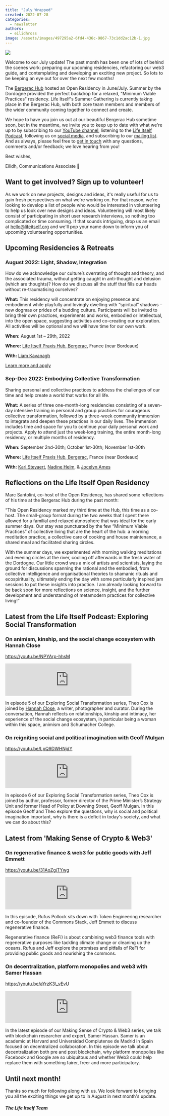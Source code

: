```yaml
---
title: "July Wrapped"
created: 2022-07-28
categories: 
  - newsletter
authors: 
  - eilidhross
image: /assets/images/497295a2-6fd4-436c-9867-73c1dd2ac12b-1.jpg
---
```


![](/assets/images/497295a2-6fd4-436c-9867-73c1dd2ac12b-1-1024x768.jpg)

Welcome to our July update! The past month has been one of lots of behind the scenes work: preparing our upcoming residencies, refactoring our web3 guide, and contemplating and developing an exciting new project. So lots to be keeping an eye out for over the next few months!

The [Bergerac Hub](https://lifeitself.org/hubs/bergerac/) hosted an Open Residency in June/July. Summer by the Dordogne provided the perfect backdrop for a relaxed, "Minimum Viable Practices" residency. Life Itself's Summer Gathering is currently taking place in the Bergerac Hub, with both core team members and members of the wider community coming together to connect and create.

We hope to have you join us out at our beautiful Bergerac Hub sometime soon, but in the meantime, we invite you to keep up to date with what we're up to by subscribing to our [YouTube channel](https://www.youtube.com/channel/UCmBq3VO9w_MLTKD_CHsYN-Q), listening to the [Life Itself Podcast](https://anchor.fm/life-itself), following us on [social media](https://twitter.com/forlifeitself), and subscribing to our [mailing list](https://lifeitself.org/contact/). And as always, please feel free to [get in touch](https://lifeitself.org/contact/) with any questions, comments and/or feedback; we love hearing from you!

Best wishes,

Eilidh, Communications Associate 💛

## Want to get involved? Sign up to volunteer!

As we work on new projects, designs and ideas, it's really useful for us to gain fresh perspectives on what we're working on. For that reason, we're looking to develop a list of people who would be interested in volunteering to help us look over new designs and ideas. Volunteering will most likely consist of participating in short user research interviews, so nothing too complicated or time consuming. If that sounds intriguing, drop us an email at [hello@lifeitself.org](mailto:hello@lifeitself.org) and we'll pop your name down to inform you of upcoming volunteering opportunities.

## Upcoming Residencies & Retreats

### August 2022: Light, Shadow, Integration

How do we acknowledge our culture’s overrating of thought and theory, and the associated trauma, without getting caught in anti-thought and delusion (which are thoughts)? How do we discuss all the stuff that fills our heads without re-traumatising ourselves?

**What:** This residency will concentrate on enjoying presence and embodiment while playfully and lovingly dwelling with “spiritual” shadows – new dogmas or prides of a budding culture. Participants will be invited to bring their own practices, experiments and works, embodied or intellectual, into the open space, suggesting activities and co-creating our exploration. All activities will be optional and we will have time for our own work.

**When:** August 1st – 29th, 2022

**Where:** [Life Itself Praxis Hub, Bergerac](https://lifeitself.org/hubs/bergerac/), France (near Bordeaux)

**With:** [Liam Kavanagh](https://lifeitself.org/people/)

[Learn more and apply](https://lifeitself.org/light-shadow-integration/)

### Sep-Dec 2022: Embodying Collective Transformation

Sharing personal and collective practices to address the challenges of our time and help create a world that works for all life.

**What:** A series of three one-month-long residencies consisting of a seven-day intensive training in personal and group practices for courageous collective transformation, followed by a three-week community immersion to integrate and deepen these practices in our daily lives. The immersion includes time and space for you to continue your daily personal work and projects. Apply to attend just the week-long training, the entire month-long residency, or multiple months of residency.

**When:** September 2nd-30th; October 1st-30th; November 1st-30th

**Where:** [Life Itself Praxis Hub, Bergerac](https://lifeitself.org/hubs/bergerac/), France (near Bordeaux)

**With:** [Karl Steyaert](http://www.karlsteyaert.com/), [Nadine Helm](https://www.embracing-life.com/), & [Jocelyn Ames](https://becomingtogether.net/)

## Reflections on the Life Itself Open Residency

Marc Santolini, co-host of the Open Residency, has shared some reflections of his time at the Bergerac Hub during the past month:

“This Open Residency marked my third time at the Hub, this time as a co-host. The small-group format during the two weeks that I spent there allowed for a familial and relaxed atmosphere that was ideal for the early summer days. Our stay was punctuated by the few “Minimum Viable Practices” of collective living that are the heart of the hub: a morning meditation practice, a collective care of cooking and house maintenance, a shared meal and facilitated sharing circles.

With the summer days, we experimented with morning walking meditations and evening circles at the river, cooling off afterwards in the fresh water of the Dordogne. Our little crowd was a mix of artists and scientists, laying the ground for discussions spanning the rational and the embodied, from collective intelligence and organisational theories to shamanic rituals and ecospirituality, ultimately ending the day with some particularly inspired jam sessions to put these insights into practice. I am already looking forward to be back soon for more reflections on science, insight, and the further development and understanding of metamodern practices for collective living!”

## Latest from the Life Itself Podcast: Exploring Social Transformation

### On animism, kinship, and the social change ecosystem with Hannah Close

https://youtu.be/NPYArp-hhsM

<iframe src="https://anchor.fm/life-itself/embed/episodes/Hannah-Close-on-Animism--Kinship--and-the-Social-Change-Ecosystem-e1l4etn/a-a7gpq18" height="102px" width="400px" frameborder="0" scrolling="no"></iframe>

In episode 5 of our Exploring Social Transformation series, Theo Cox is joined by [Hannah Close](https://hannahlclose.com/who), a writer, photographer and curator. During the conversation, Hannah reflects on relationships, kinship and intimacy, her experience of the social change ecosystem, in particular being a woman within this space, animism and Schumacher College.

### On reigniting social and political imagination with Geoff Mulgan

https://youtu.be/LpQ9DWHNjdY

<iframe src="https://anchor.fm/life-itself/embed/episodes/Geoff-Mulgan-on-Reigniting-Social-and-Political-Imagination-e1lm1vn/a-a7gpq18" height="102px" width="400px" frameborder="0" scrolling="no"></iframe>

In episode 6 of our Exploring Social Transformation series, Theo Cox is joined by author, professor, former director of the Prime Minister’s Strategy Unit and former Head of Policy at Downing Street, Geoff Mulgan. In this episode Geoff and Theo explore the questions, why is social and political imagination important, why is there is a deficit in today's society, and what we can do about this?

## Latest from 'Making Sense of Crypto & Web3'

### On regenerative finance & web3 for public goods with Jeff Emmett

https://youtu.be/31AoZgjTYwg

<iframe src="https://anchor.fm/life-itself/embed/episodes/Rufus-Pollock-and-Jeff-Emmett-on-Regenerative-Finance-and-Web3-for-Public-Goods-e1kq45q/a-a7gpq18" height="102px" width="400px" frameborder="0" scrolling="no"></iframe>

In this episode, Rufus Pollock sits down with Token Engineering researcher and co-founder of the Commons Stack, Jeff Emmett to discuss regenerative finance.

Regenerative finance (ReFi) is about combining web3 finance tools with regenerative purposes like tackling climate change or cleaning up the oceans. Rufus and Jeff explore the promises and pitfalls of ReFi for providing public goods and nourishing the commons.

### On decentralization, platform monopolies and web3 with Samer Hassan

https://youtu.be/aYrzK3\_vEvU

<iframe src="https://anchor.fm/life-itself/embed/episodes/Samer-Hassan--Rufus-Pollock-on-Decentralization--Platform-Monopolies-and-Web3-e1lcl38/a-a7gpq18" height="102px" width="400px" frameborder="0" scrolling="no"></iframe>

In the latest episode of our Making Sense of Crypto & Web3 series, we talk with blockchain researcher and expert, Samer Hassan. Samer is an academic at Harvard and Universidad Complutense de Madrid in Spain focused on decentralized collaboration. In this episode we talk about decentralization both pre and post blockchain, why platform monopolies like Facebook and Google are so ubiquitous and whether Web3 could help replace them with something fairer, freer and more participatory.

## Until next month!

Thanks so much for following along with us. We look forward to bringing you all the exciting things we get up to in August in next month's update.

##### The Life Itself Team
